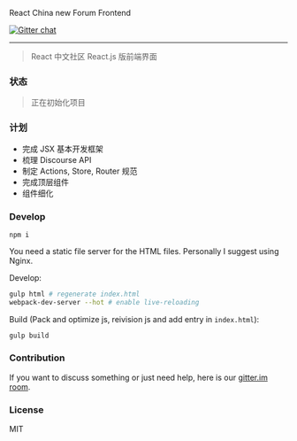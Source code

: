 
React China new Forum Frontend

[![Gitter chat][gitter-image]][gitter-url]

----

> React 中文社区 React.js 版前端界面

### 状态

> 正在初始化项目

### 计划

* 完成 JSX 基本开发框架
* 梳理 Discourse API
* 制定 Actions, Store, Router 规范
* 完成顶层组件
* 组件细化

### Develop

```text
npm i
```

You need a static file server for the HTML files. Personally I suggest using Nginx.

Develop:

```bash
gulp html # regenerate index.html
webpack-dev-server --hot # enable live-reloading
```

Build (Pack and optimize js, reivision js and add entry in `index.html`):

```bash
gulp build
```

### Contribution

If you want to discuss something or just need help, here is our [gitter.im room](https://gitter.im/react-china/forum-frontend).

### License

MIT

[gitter-url]: https://gitter.im/react-china/forum-frontend
[gitter-image]: https://badges.gitter.im/Join%20Chat.svg
